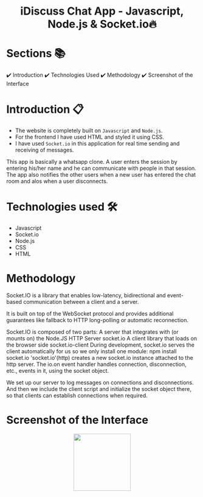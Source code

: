 <h1 align="center"> iDiscuss Chat App - Javascript, Node.js & Socket.io🔥 </h1> 

# Sections 📚

✔️ Introduction
✔️ Technologies Used
✔️ Methodology
✔️ Screenshot of the Interface


# Introduction 📋

- The website is completely built on `Javascript` and `Node.js`.
- For the frontend I have used HTML and styled it using CSS.
- I have used `Socket.io` in this application for real time sending and receiving of messages.

This app is basically a whatsapp clone. A user enters the session by entering his/her name and he can communicate with people in that session. The app also notifies the other users when a new user has entered the chat room and alos when a user disconnects.

# Technologies used 🛠️
- Javascript
- Socket.io
- Node.js
- CSS
- HTML

# Methodology

Socket.IO is a library that enables low-latency, bidirectional and event-based communication between a client and a server.

It is built on top of the WebSocket protocol and provides additional guarantees like fallback to HTTP long-polling or automatic reconnection.

Socket.IO is composed of two parts:
A server that integrates with (or mounts on) the Node.JS HTTP Server socket.io
A client library that loads on the browser side socket.io-client
During development, socket.io serves the client automatically for us so we only install one module:
npm install socket.io
'socket.io'(http) creates a new socket.io instance attached to the http server. The io.on event handler handles connection, disconnection, etc., events in it, using the socket object.

We set up our server to log messages on connections and disconnections. And then we include the client script and initialize the socket object there, so that clients can establish connections when required.

# Screenshot of the Interface
<p align="center"> 
    <img src="images/interface.png" align="center" height="150"></img>
</p>
